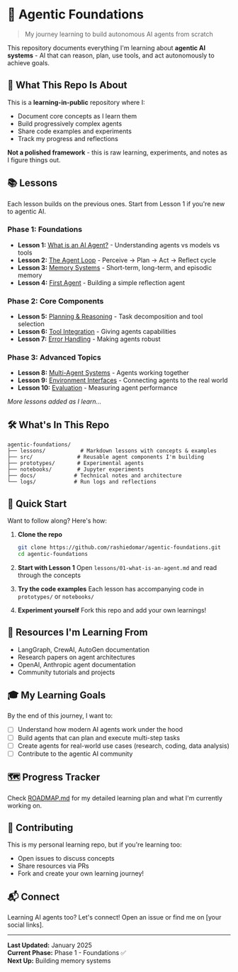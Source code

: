 # 🤖 Agentic Foundations

> My journey learning to build autonomous AI agents from scratch

This repository documents everything I'm learning about **agentic AI systems** - AI that can reason, plan, use tools, and act autonomously to achieve goals.

## 🎯 What This Repo Is About

This is a **learning-in-public** repository where I:
- Document core concepts as I learn them
- Build progressively complex agents
- Share code examples and experiments
- Track my progress and reflections

**Not a polished framework** - this is raw learning, experiments, and notes as I figure things out.

## 📚 Lessons

Each lesson builds on the previous ones. Start from Lesson 1 if you're new to agentic AI.

### Phase 1: Foundations
- **Lesson 1:** [What is an AI Agent?](lessons/01-what-is-an-agent.md) - Understanding agents vs models vs tools
- **Lesson 2:** [The Agent Loop](lessons/02-agent-loop.md) - Perceive → Plan → Act → Reflect cycle
- **Lesson 3:** [Memory Systems](lessons/03-memory-systems.md) - Short-term, long-term, and episodic memory
- **Lesson 4:** [First Agent](lessons/04-first-agent.md) - Building a simple reflection agent

### Phase 2: Core Components  
- **Lesson 5:** [Planning & Reasoning](lessons/05-planning.md) - Task decomposition and tool selection
- **Lesson 6:** [Tool Integration](lessons/06-tools.md) - Giving agents capabilities
- **Lesson 7:** [Error Handling](lessons/07-error-handling.md) - Making agents robust

### Phase 3: Advanced Topics
- **Lesson 8:** [Multi-Agent Systems](lessons/08-multi-agent.md) - Agents working together
- **Lesson 9:** [Environment Interfaces](lessons/09-environments.md) - Connecting agents to the real world
- **Lesson 10:** [Evaluation](lessons/10-evaluation.md) - Measuring agent performance

*More lessons added as I learn...*

## 🛠️ What's In This Repo

```
agentic-foundations/
├── lessons/           # Markdown lessons with concepts & examples
├── src/              # Reusable agent components I'm building
├── prototypes/       # Experimental agents
├── notebooks/        # Jupyter experiments
├── docs/            # Technical notes and architecture
└── logs/            # Run logs and reflections
```

## 🚀 Quick Start

Want to follow along? Here's how:

1. **Clone the repo**
   ```bash
   git clone https://github.com/rashiedomar/agentic-foundations.git
   cd agentic-foundations
   ```

2. **Start with Lesson 1**
   Open `lessons/01-what-is-an-agent.md` and read through the concepts

3. **Try the code examples**
   Each lesson has accompanying code in `prototypes/` or `notebooks/`

4. **Experiment yourself**
   Fork this repo and add your own learnings!

## 📖 Resources I'm Learning From

- LangGraph, CrewAI, AutoGen documentation
- Research papers on agent architectures
- OpenAI, Anthropic agent documentation
- Community tutorials and projects

## 🎓 My Learning Goals

By the end of this journey, I want to:
- [ ] Understand how modern AI agents work under the hood
- [ ] Build agents that can plan and execute multi-step tasks
- [ ] Create agents for real-world use cases (research, coding, data analysis)
- [ ] Contribute to the agentic AI community

## 🗺️ Progress Tracker

Check [ROADMAP.md](ROADMAP.md) for my detailed learning plan and what I'm currently working on.

## 🤝 Contributing

This is my personal learning repo, but if you're learning too:
- Open issues to discuss concepts
- Share resources via PRs
- Fork and create your own learning journey!

## 📬 Connect

Learning AI agents too? Let's connect! Open an issue or find me on [your social links].

---

**Last Updated:** January 2025  
**Current Phase:** Phase 1 - Foundations ✅  
**Next Up:** Building memory systems
